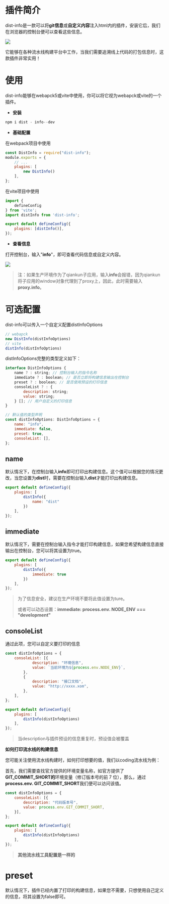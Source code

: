 # 插件简介

dist-info是一款可以将**git信息**或**自定义内容**注入html内的插件，安装它后，我们在浏览器的控制台便可以查看这些信息。

![](https://cdn.nlark.com/yuque/0/2025/png/21865277/1735890157179-7eaa5910-a8ac-4ed6-9fa8-5bbd02e56dca.png)

它能够在各种流水线构建平台中工作，当我们需要追溯线上代码的打包信息时，这款插件非常实用！

# 使用

dist-info能够在webapck5或vite中使用，你可以将它视为webapck或vite的一个插件。

* **安装**

```javascript
npm i dist - info--dev
```

* **基础配置**

在webpack项目中使用

```javascript
const DistInfo = require("dist-info");
module.exports = {
    // ...
    plugins: [
        new DistInfo()
    ],
};
```

在vite项目中使用

```javascript
import {
    defineConfig
} from 'vite';
import distInfo from 'dist-info';

export default defineConfig({
    plugins: [distInfo()],
});
```

* **查看信息**

打开控制台，输入"**info**"，即可查看代码信息或自定义内容。

![](https://cdn.nlark.com/yuque/0/2025/gif/21865277/1735891678500-d2428e91-cc2c-4ff2-a9be-b612673ee726.gif)

> 注：如果生产环境作为了qiankun子应用，输入**info**会报错，因为qiankun将子应用的window对象代理到了proxy上，因此，此时需要输入**proxy.info**。
>

# 可选配置

dist-info可以传入一个自定义配置distInfoOptions

```javascript
// webapck
new DistInfo(distInfoOptions)
// vite
distInfo(distInfoOptions)
```

distInfoOptions完整的类型定义如下：

```javascript
interface DistInfoOptions {
    name ? : string; // 控制台输入的指令名称
    immediate ? : boolean; // 是否立即将构建信息输出在控制台
    preset ? : boolean; // 是否使用预设的打印信息
    consoleList ? : {
        description: string;
        value: string;
    } []; // 用户自定义的打印信息
}

// 默认值的类型声明
const distInfoOptions: DistInfoOptions = {
    name: "info",
    immediate: false,
    preset: true,
    consoleList: [],
};
```

## name

默认情况下，在控制台输入**info**即可打印出构建信息。这个值可以根据您的情况更改，当您设置为**dist**时，需要在控制台输入**dist**才能打印出构建信息。

```javascript
export default defineConfig({
    plugins: [
        distInfo({
            name: "dist"
        })
    ],
});
```

## immediate

默认情况下，需要在控制台输入指令才能打印构建信息，如果您希望构建信息直接输出在控制台，您可以将其设置为true。

```javascript
export default defineConfig({
    plugins: [
        distInfo({
            immediate: true
        })
    ],
});
```

> 为了信息安全，建议在生产环境不要将此值设置为ture。
>
> 或者可以动态设置：**immediate: process.env. NODE_ENV === "development"**
>

## consoleList

通过此项，您可以自定义要打印的信息

```javascript
const distInfoOptions = {
    consoleList: [{
            description: "环境信息",
            value: `当前环境为${process.env.NODE_ENV}`,
        },
        {
            description: "接口文档",
            value: "http://xxxx.xom",
        },
    ],
};

export default defineConfig({
    plugins: [
        distInfo(distInfoOptions)
    ],
});
```

> 当description与插件预设的信息重复时，预设值会被覆盖

**如何打印流水线的构建信息**

您可能关注使用流水线构建时，如何打印想要的值，我们以coding流水线为例：

首先，我们需要查找官方提供的环境变量名称，如官方提供了 **GIT_COMMIT_SHORT的**环境变量（修订版本号的前 7 位），那么，通过**process.env. GIT_COMMIT_SHORT**我们便可以访问该值。

```javascript
const distInfoOptions = {
    consoleList: [{
        description: "代码版本号",
        value: process.env.GIT_COMMIT_SHORT,
    }],
};

export default defineConfig({
    plugins: [
        distInfo(distInfoOptions)
    ],
});
```

> **其他流水线工具配置是一样的**
>

# preset

默认情况下，插件已经内置了打印的构建信息，如果您不需要，只想使用自己定义的信息，将其设置为false即可。
